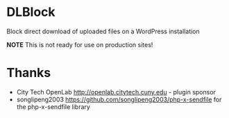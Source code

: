 # DLBlock

Block direct download of uploaded files on a WordPress installation

**NOTE** This is not ready for use on production sites!

# Thanks

- City Tech OpenLab http://openlab.citytech.cuny.edu - plugin sponsor
- songlipeng2003 https://github.com/songlipeng2003/php-x-sendfile for the php-x-sendfile library
